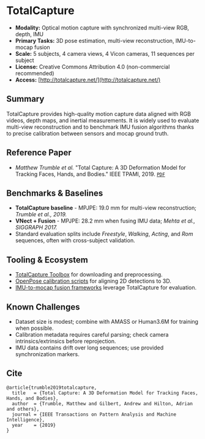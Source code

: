 # TotalCapture

- **Modality:** Optical motion capture with synchronized multi-view RGB, depth, IMU
- **Primary Tasks:** 3D pose estimation, multi-view reconstruction, IMU-to-mocap fusion
- **Scale:** 5 subjects, 4 camera views, 4 Vicon cameras, 11 sequences per subject
- **License:** Creative Commons Attribution 4.0 (non-commercial recommended)
- **Access:** [http://totalcapture.net/](http://totalcapture.net/)

## Summary
TotalCapture provides high-quality motion capture data aligned with RGB videos, depth maps, and inertial measurements. It is widely used to evaluate multi-view reconstruction and to benchmark IMU fusion algorithms thanks to precise calibration between sensors and mocap ground truth.

## Reference Paper
- *Matthew Trumble et al.* "Total Capture: A 3D Deformation Model for Tracking Faces, Hands, and Bodies." IEEE TPAMI, 2019. [`PDF`](https://ieeexplore.ieee.org/document/8419328)

## Benchmarks & Baselines
- **TotalCapture baseline** - MPJPE: 19.0 mm for multi-view reconstruction; *Trumble et al., 2019.*
- **VNect + Fusion** - MPJPE: 28.2 mm when fusing IMU data; *Mehta et al., SIGGRAPH 2017.*
- Standard evaluation splits include *Freestyle*, *Walking*, *Acting*, and *Rom* sequences, often with cross-subject validation.

## Tooling & Ecosystem
- [TotalCapture Toolbox](https://github.com/TotalCapture/TotalCapture) for downloading and preprocessing.
- [OpenPose calibration scripts](https://github.com/CMU-Perceptual-Computing-Lab/openpose) for aligning 2D detections to 3D.
- [IMU-to-mocap fusion frameworks](https://github.com/facebookresearch/BodyPose) leverage TotalCapture for evaluation.

## Known Challenges
- Dataset size is modest; combine with AMASS or Human3.6M for training when possible.
- Calibration metadata requires careful parsing; check camera intrinsics/extrinsics before reprojection.
- IMU data contains drift over long sequences; use provided synchronization markers.

## Cite
```
@article{trumble2019totalcapture,
  title   = {Total Capture: A 3D Deformation Model for Tracking Faces, Hands, and Bodies},
  author  = {Trumble, Matthew and Gilbert, Andrew and Hilton, Adrian and others},
  journal = {IEEE Transactions on Pattern Analysis and Machine Intelligence},
  year    = {2019}
}
```
